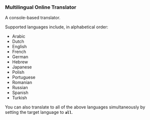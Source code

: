 ### **Multilingual Online Translator**

A console-based translator.

Supported languages include, in alphabetical order:

- Arabic
- Dutch
- English
- French
- German
- Hebrew
- Japanese
- Polish
- Portuguese
- Romanian
- Russian
- Spanish
- Turkish

You can also translate to all of the above languages simultaneously by setting the target language to <code>**all**</code>.
